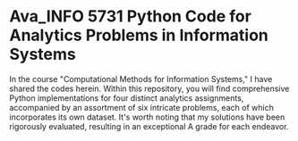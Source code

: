 # Ava_INFO 5731 Python Code for Analytics Problems in Information Systems
In the course "Computational Methods for Information Systems," I have shared the codes herein. 
Within this repository, you will find comprehensive Python implementations for four distinct analytics assignments, 
accompanied by an assortment of six intricate problems, each of which incorporates its own dataset. 
It's worth noting that my solutions have been rigorously evaluated, 
resulting in an exceptional A grade for each endeavor.
